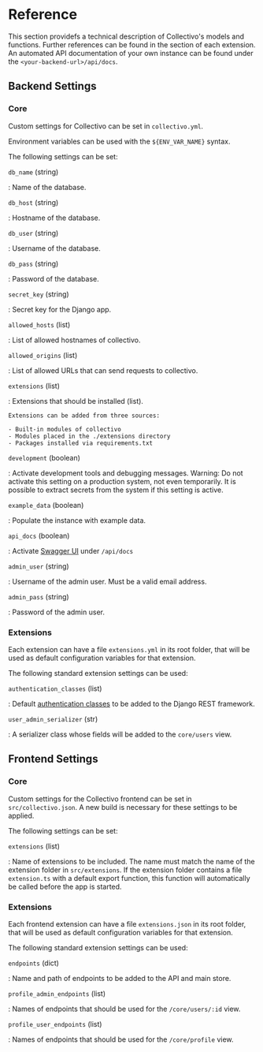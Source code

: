 # Reference

This section providefs a technical description of Collectivo's models and functions.
Further references can be found in the section of each extension.
An automated API documentation of your own instance can be found under the `<your-backend-url>/api/docs`.

## Backend Settings

### Core

Custom settings for Collectivo can be set in `collectivo.yml`.

Environment variables can be used with the `${ENV_VAR_NAME}` syntax.

The following settings can be set:

`db_name` (string)

: Name of the database.

`db_host` (string)

: Hostname of the database.

`db_user` (string)

:  Username of the database.

`db_pass` (string)

: Password of the database.

`secret_key` (string)

: Secret key for the Django app.

`allowed_hosts` (list)

: List of allowed hostnames of collectivo.

`allowed_origins` (list)

: List of allowed URLs that can send requests to collectivo.

`extensions` (list)

: Extensions that should be installed (list).

    Extensions can be added from three sources:

    - Built-in modules of collectivo
    - Modules placed in the ./extensions directory
    - Packages installed via requirements.txt

`development` (boolean)

: Activate development tools and debugging messages. Warning: Do not activate this setting on a production system, not even temporarily. It is possible to extract secrets from the system if this setting is active.

`example_data` (boolean)

: Populate the instance with example data.

`api_docs` (boolean)

: Activate [Swagger UI](https://swagger.io/tools/swagger-ui/) under `/api/docs`

`admin_user` (string)

: Username of the admin user. Must be a valid email address.

`admin_pass` (string)

: Password of the admin user.

### Extensions

Each extension can have a file `extensions.yml` in its root folder,
that will be used as default configuration variables for that extension.

The following standard extension settings can be used:

`authentication_classes` (list)

: Default [authentication classes](https://www.django-rest-framework.org/api-guide/authentication/#setting-the-authentication-scheme) to be added to the Django REST framework.

`user_admin_serializer` (str)

: A serializer class whose fields will be added to the `core/users` view.

## Frontend Settings

### Core

Custom settings for the Collectivo frontend can be set in `src/collectivo.json`.
A new build is necessary for these settings to be applied.

The following settings can be set:

`extensions` (list)

: Name of extensions to be included. The name must match the name of the extension folder in `src/extensions`. If the extension folder contains a file `extension.ts`
with a default export function, this function will automatically be called before
the app is started.

### Extensions

Each frontend extension can have a file `extensions.json` in its root folder,
that will be used as default configuration variables for that extension.

The following standard extension settings can be used:

`endpoints` (dict)

: Name and path of endpoints to be added to the API and main store.

`profile_admin_endpoints` (list)

: Names of endpoints that should be used for the `/core/users/:id` view.

`profile_user_endpoints` (list)

: Names of endpoints that should be used for the `/core/profile` view.
